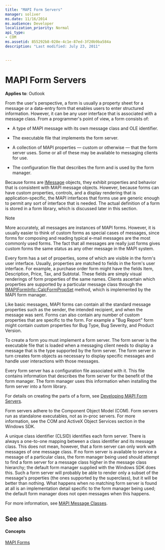 ```yaml
---
title: "MAPI Form Servers"
manager: soliver
ms.date: 11/16/2014
ms.audience: Developer
localization_priority: Normal
api_type:
- COM
ms.assetid: 855292b8-028e-4c1e-87ed-3f20b9ba584a
description: "Last modified: July 23, 2011"
 
 
---
```


# MAPI Form Servers

  
  
**Applies to**: Outlook 
  
From the user's perspective, a form is usually a property sheet for a message or a data-entry form that enables users to enter structured information. However, it can be any user interface that is associated with a message class. From a programmer's point of view, a form consists of:
  
- A type of MAPI message with its own message class and OLE identifier.
    
- The executable file that implements the form server.
    
- A collection of MAPI properties — custom or otherwise — that the form server uses. Some or all of these may be available to messaging clients for use.
    
- The configuration file that describes the form and is used by the form manager.
    
Because forms are [IMessage](imessageimapiprop.md) objects, they exhibit properties and behavior that is consistent with MAPI message objects. However, because forms can have custom properties, controls, and a display rendering that is application-specific, the MAPI interfaces that forms use are generic enough to permit any sort of interface that is needed. The actual definition of a form is stored in a form library, which is discussed later in this section. 
  
> [!NOTE]
> More accurately, all messages are instances of MAPI forms. However, it is usually easier to think of custom forms as special cases of messages, since forms for composing and reading typical e-mail messages are the most commonly used forms. The fact that all messages are really just forms gives custom forms the same status as any other message in the MAPI system. 
  
Every form has a set of properties, some of which are visible in the form's user interface. Usually, properties are matched to fields in the form's user interface. For example, a purchase order form might have the fields Item, Description, Price, Tax, and Subtotal. These fields are simply visual renderings of form properties of the same names. Clients ascertain which properties are supported by a particular message class through the [IMAPIFormInfo::CalcFormPropSet](imapiforminfo-calcformpropset.md) method, which is implemented by the MAPI form manager. 
  
Like basic messages, MAPI forms can contain all the standard message properties such as the sender, the intended recipient, and when the message was sent. Forms can also contain any number of custom properties that are specific to the form. For example a "Bug Report" form might contain custom properties for Bug Type, Bug Severity, and Product Version.
  
To create a form you must implement a form server. The form server is the executable file that is loaded when a messaging client needs to display a message that is the type supported by the form server. The form server in turn creates form objects as necessary to display specific messages and handle user interactions with those messages.
  
Every form server has a configuration file associated with it. This file contains information that describes the form server for the benefit of the form manager. The form manager uses this information when installing the form server into a form library.
  
For details on creating the parts of a form, see [Developing MAPI Form Servers](developing-mapi-form-servers.md).
  
Form servers adhere to the Component Object Model (COM). Form servers run as standalone executables, not as in-proc servers. For more information, see the COM and ActiveX Object Services section in the Windows SDK.
  
A unique class identifier (CLSID) identifies each form server. There is always a one-to-one mapping between a class identifier and its message class. This does not mean, however, that a form server can only work with messages of one message class. If no form server is available to service a message of a particular class, the form manager being used should attempt to find a form server for a message class higher in the message class hierarchy; the default form manager supplied with the Windows SDK does this. Such a form server will probably be able to render only a subset of the message's properties (the ones supported by the superclass), but it will be better than nothing. What happens when no matching form server is found at all is an implementation detail specific to the form manager being used; the default form manager does not open messages when this happens.
  
For more information, see [MAPI Message Classes](mapi-message-classes.md).
  
## See also

#### Concepts

[MAPI Forms](mapi-forms.md)


